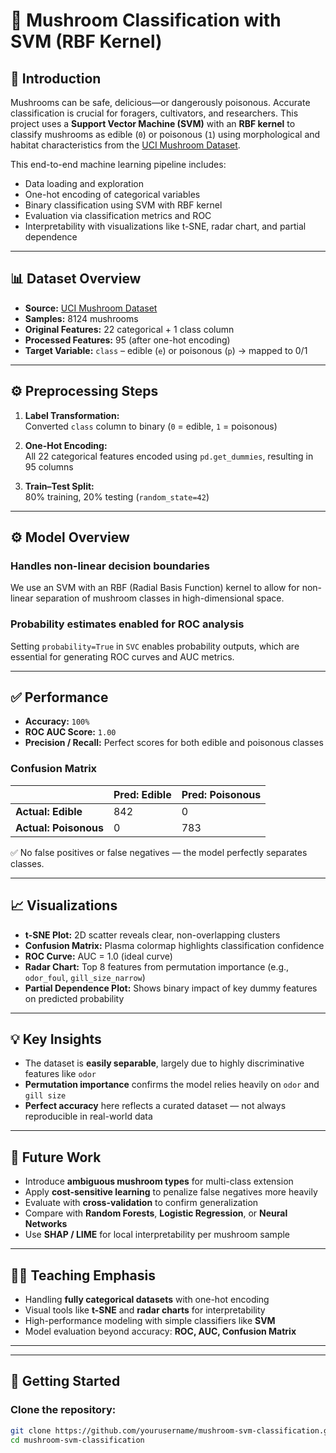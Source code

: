 # 🍄 Mushroom Classification with SVM (RBF Kernel)

## 🧠 Introduction
Mushrooms can be safe, delicious—or dangerously poisonous. Accurate classification is crucial for foragers, cultivators, and researchers. This project uses a **Support Vector Machine (SVM)** with an **RBF kernel** to classify mushrooms as edible (`0`) or poisonous (`1`) using morphological and habitat characteristics from the [UCI Mushroom Dataset](https://archive.ics.uci.edu/ml/datasets/Mushroom).

This end-to-end machine learning pipeline includes:

- Data loading and exploration
- One-hot encoding of categorical variables
- Binary classification using SVM with RBF kernel
- Evaluation via classification metrics and ROC
- Interpretability with visualizations like t-SNE, radar chart, and partial dependence

---

## 📊 Dataset Overview

- **Source:** [UCI Mushroom Dataset](https://archive.ics.uci.edu/ml/datasets/Mushroom)
- **Samples:** 8124 mushrooms
- **Original Features:** 22 categorical + 1 class column
- **Processed Features:** 95 (after one-hot encoding)
- **Target Variable:** `class` – edible (`e`) or poisonous (`p`) → mapped to 0/1

---

## ⚙️ Preprocessing Steps

1. **Label Transformation:**  
   Converted `class` column to binary (`0` = edible, `1` = poisonous)

2. **One-Hot Encoding:**  
   All 22 categorical features encoded using `pd.get_dummies`, resulting in 95 columns

3. **Train–Test Split:**  
   80% training, 20% testing (`random_state=42`)

---

## ⚙️ Model Overview

### Handles non-linear decision boundaries
We use an SVM with an RBF (Radial Basis Function) kernel to allow for non-linear separation of mushroom classes in high-dimensional space.

### Probability estimates enabled for ROC analysis
Setting `probability=True` in `SVC` enables probability outputs, which are essential for generating ROC curves and AUC metrics.

---

## ✅ Performance

- **Accuracy:** `100%`
- **ROC AUC Score:** `1.00`
- **Precision / Recall:** Perfect scores for both edible and poisonous classes

### Confusion Matrix

|                | Pred: Edible | Pred: Poisonous |
|----------------|--------------|-----------------|
| **Actual: Edible**    | 842          | 0               |
| **Actual: Poisonous** | 0            | 783             |

✅ No false positives or false negatives — the model perfectly separates classes.

---

## 📈 Visualizations

- **t-SNE Plot:** 2D scatter reveals clear, non-overlapping clusters
- **Confusion Matrix:** Plasma colormap highlights classification confidence
- **ROC Curve:** AUC = 1.0 (ideal curve)
- **Radar Chart:** Top 8 features from permutation importance (e.g., `odor_foul`, `gill_size_narrow`)
- **Partial Dependence Plot:** Shows binary impact of key dummy features on predicted probability

---

## 💡 Key Insights

- The dataset is **easily separable**, largely due to highly discriminative features like `odor`
- **Permutation importance** confirms the model relies heavily on `odor` and `gill size`
- **Perfect accuracy** here reflects a curated dataset — not always reproducible in real-world data

---

## 🔭 Future Work

- Introduce **ambiguous mushroom types** for multi-class extension
- Apply **cost-sensitive learning** to penalize false negatives more heavily
- Evaluate with **cross-validation** to confirm generalization
- Compare with **Random Forests**, **Logistic Regression**, or **Neural Networks**
- Use **SHAP / LIME** for local interpretability per mushroom sample

---

## 🧑‍🏫 Teaching Emphasis

- Handling **fully categorical datasets** with one-hot encoding
- Visual tools like **t-SNE** and **radar charts** for interpretability
- High-performance modeling with simple classifiers like **SVM**
- Model evaluation beyond accuracy: **ROC, AUC, Confusion Matrix**

---


---

## 🚀 Getting Started

### Clone the repository:
```bash
git clone https://github.com/yourusername/mushroom-svm-classification.git
cd mushroom-svm-classification

